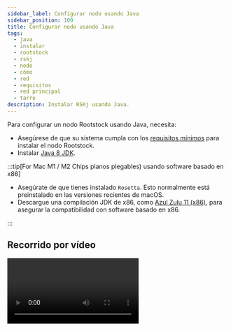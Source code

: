 ```yaml
---
sidebar_label: Configurar nodo usando Java
sidebar_position: 100
title: Configurar nodo usando Java
tags:
  - java
  - instalar
  - rootstock
  - rskj
  - nodo
  - cómo
  - red
  - requisitos
  - red principal
  - tarro
description: Instalar RSKj usando Java.
---
```


Para configurar un nodo Rootstock usando Java, necesita:

- Asegúrese de que su sistema cumpla con los [requisitos mínimos](/node-operators/setup/requirements/) para instalar el nodo Rootstock.
- Instalar [Java 8 JDK](https://www.java.com/download/).

:::tip[For Mac M1 / M2 Chips planos plegables) usando software basado en x86]

- Asegúrate de que tienes instalado `Rosetta`. Esto normalmente está preinstalado en las versiones recientes de macOS.
- Descargue una compilación JDK de x86, como [Azul Zulu 11 (x86)](https://www.azul.com/downloads/?version=java-11-lts\&os=macos\&package=jdk), para asegurar la compatibilidad con software basado en x86.

:::

## Recorrido por vídeo

<Video url="https://www.youtube-nocookie.com/embed/TxpS6WhxUiU?cc_load_policy=1" thumbnail="/img/thumbnails/install-node-java-thumbnail.png" />

## Instalar el nodo usando un archivo JAR

### Descargar y configurar

1. **Descarga el JAR**: descarga el Fat JAR o Uber JAR desde [RSKj releases](https://github.com/rsksmart/rskj/releases), o compilarlo [reproducibly](https://github.com/rsksmart/rskj/wiki/Reproducible-Build).

2. **Crear Directorio**: Crear un directorio para el nodo.

```jsx
mkdir rskj-node-jar
cd ~/rskj-node-jar
```

3. **Mueve el JAR**: Mueve o copia el archivo jar recién descargado a tu directorio.

```jsx
mv ~/Downloads/rskj-core-6.3.1-ARROWHEAD-all.jar SHA256SUMS.asc /Users/{user}/rskj-node-jar/
```

### Configuración

1. **Crear directorio de configuración**: Crea otro directorio dentro de `~/rskj-node-jar/config`

```jsx
  configuración de mkdir
```

2. **Descargar archivo de configuración**: Obtenga `node.conf` de [here](https://github.com/rsksmart/rif-relay/blob/main/docker/node.conf).
3. **Mover archivo de configuración**: Mueve el archivo `node.conf` al directorio `config`.

### Ejecutar el Nodo

````mdx-code-block
<Tabs>
  <TabItem value="1" label="Linux, Mac OSX" default>
    ```shell
    java -cp <PATH-TO-THE-RSKJ-JAR> co. sk. tart
    ```
  </TabItem>
  <TabItem value="2" label="Windows">
    ```shell
    java -cp <PATH-TO-THE-RSKJ-JAR> co. sk.Start
    ```
  </TabItem>
</Tabs>
````

:::tip\[Tip]

Reemplaza `<PATH-TO-THE-RSKJ-JAR>` con la ruta real a tu archivo JAR. Por ejemplo, `C:/RskjCode/rskj-core-6.3.1-ARROWHEAD-all.jar`.
:::

## Usando Sync de importación

En lugar de la sincronización predeterminada, puede utilizar la sincronización de importación para importar una base de datos presincronizada desde un origen confiable, que es significativamente más rápido.

````mdx-code-block
<Tabs>
  <TabItem value="3" label="Linux, Mac OSX" default>
    ```shell
    java -cp <PATH-TO-THE-RSKJ-JAR> co. sk. tart --import
    ```
  </TabItem>
  <TabItem value="4" label="Windows">
    ```shell
    java -cp <PATH-TO-THE-RSKJ-JAR> co. sk.Start --import
    ```
  </TabItem>
</Tabs>
````

### Resolviendo problemas de memoria

**¿Problemas de memoria?** Si encuentras errores de memoria y cumples con los [requisitos de hardware mínimos](/node-operators/setup/requirements/), considera usar la bandera `-Xmx4G` para asignar más memoria como se muestra a continuación:

````mdx-code-block
<Tabs>
  <TabItem value="5" label="Linux, Mac OSX" default>
    ```shell
    java -Xmx4G -cp <PATH-TO-THE-RSKJ-JAR> co. sk. tart --import
    ```
  </TabItem>
  <TabItem value="6" label="Windows">
    ```shell
    C:\> java -Xmx4G -cp <PATH-TO-THE-RSKJ-JAR> co. sk.Start --import
    ```
  </TabItem>
</Tabs>
````

:::tip\[Tip]

Reemplazar `<PATH-TO-THE-RSKJ-JAR>` con tu ruta de archivo JAR. Para detalles de configuración, consulta [`database.import`](/node-operators/setup/configuration/reference#databaseimport).
:::

## Compruebe el RPC

:::info\[Info]

Después de iniciar el nodo, si no hay salida, esto significa que se está ejecutando correctamente.
:::

1. Para confirmar, abre una nueva pestaña de consola (es importante no cerrar esta pestaña o interrumpir el proceso) y probar el servidor RPC del nodo. Solicitud de cURL de ejemplo:

````mdx-code-block
<Tabs>
  <TabItem value="7" label="Linux, Mac OSX" default>
    ```shell
    curl http://localhost:4444 -s -X POST -H "Content-Type: application/json" --data '{"jsonrpc":"2. ","method":"web3_clientVersion","params":[], id":67}'
    ```
  </TabItem>
  <TabItem value="8" label="Windows">
    ```shell
    curl http://localhost:4444 -s -X POST -H "Content-Type: application/json" --data '{"jsonrpc":"2. ","method":"web3_clientVersion","params":[],"id":67}'
    ```
  </TabItem>
</Tabs>
````

Salida:

```shell
{"jsonrpc":"2.0","id":67,"result":"RskJ/6.3.1/Mac OS X/Java1.8/ARROWHEAD-202f1c5"}
```

2. Para comprobar el número de bloque:

````mdx-code-block
<Tabs>
  <TabItem value="9" label="Linux, Mac OSX" default>
     ```shell
    curl -X POST http://localhost:4444/ -H "Content-Type: application/json" --data '{"jsonrpc":"2. ", "method":"eth_blockNumber","params":[], id":1}'
    ```
  </TabItem>
  <TabItem value="10" label="Windows">
    ```windows-command-prompt
    curl -X POST http://localhost:4444/ -H "Content-Type: application/json" --data '{"jsonrpc":"2. ", "method":"eth_blockNumber","params":[],"id":1}'
    ```
  </TabItem>
</Tabs>
````

Salida:

```jsx
{"jsonrpc":"2.0","id":1,"result":"0x0"}
```

:::success[Success]
Ahora, ha configurado con éxito un nodo Rootstock usando el archivo jar.
La propiedad `result` representa el último bloque sincronizado en hexadecimal.
:::

## Cambiando redes

Para cambiar las redes en el nodo RSKj, utilice los siguientes comandos:

- Mainnet
  ```bash
  java -cp <PATH-TO-THE-RSKJ-FATJAR> co.rsk.Start
  ```
- Testnet
  ```bash
  java -cp <PATH-TO-THE-RSKJ-FATJAR> co.rsk.Start --testnet
  ```
- Regtest
  ```bash
  java -cp <PATH-TO-THE-RSKJ-FATJAR> co.rsk.Start --regtest
  ```

:::tip[Tip]
Reemplaza `<PATH-TO-THE-RSKJ-FATJAR>` con la ruta real a tu archivo jar Por ejemplo: `C:/RskjCode/rskj-core-6.3.1-ARROWHEAD-all.jar`.
:::
